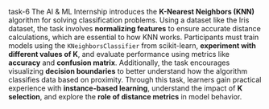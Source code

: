 task-6
The AI & ML Internship introduces the **K-Nearest Neighbors (KNN)** algorithm for solving classification problems. Using a dataset like the Iris dataset, the task involves **normalizing features** to ensure accurate distance calculations, which are essential to how KNN works. Participants must train models using the `KNeighborsClassifier` from scikit-learn, **experiment with different values of K**, and evaluate performance using metrics like **accuracy** and **confusion matrix**. Additionally, the task encourages visualizing **decision boundaries** to better understand how the algorithm classifies data based on proximity. Through this task, learners gain practical experience with **instance-based learning**, understand the impact of **K selection**, and explore the **role of distance metrics** in model behavior. 
